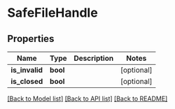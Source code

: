 # SafeFileHandle

## Properties
Name | Type | Description | Notes
------------ | ------------- | ------------- | -------------
**is_invalid** | **bool** |  | [optional] 
**is_closed** | **bool** |  | [optional] 

[[Back to Model list]](../README.md#documentation-for-models) [[Back to API list]](../README.md#documentation-for-api-endpoints) [[Back to README]](../README.md)


